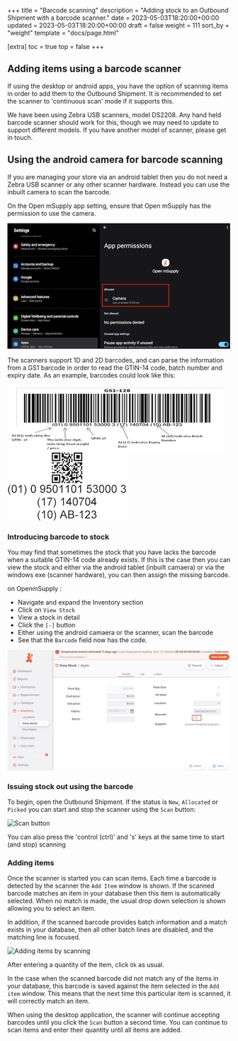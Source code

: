 +++
title = "Barcode scanning"
description = "Adding stock to an Outbound Shipment with a barcode scanner."
date = 2023-05-03T18:20:00+00:00
updated = 2023-05-03T18:20:00+00:00
draft = false
weight = 111
sort_by = "weight"
template = "docs/page.html"

[extra]
toc = true
top = false
+++

## Adding items using a barcode scanner

If using the desktop or android apps, you have the option of scanning items in order to add them to the Outbound Shipment.
It is recommended to set the scanner to 'continuous scan' mode if it supports this.

We have been using Zebra USB scanners, model DS2208. Any hand held barcode scanner should work for this, though we may need to update to support different models. If you have another model of scanner, please get in touch.

## Using the android camera for barcode scanning

If you are managing your store via an android tablet then you do not need a Zebra USB scanner or any other scanner hardware. Instead you can use the inbuilt camera to scan the barcode.

On the Open mSupply app setting, ensure that Open mSupply has the permission to use the camera.

![Give openmSupply the permission for the camera](images-en/App_camera_Permission_controller.jpg)


The scanners support 1D and 2D barcodes, and can parse the information from a GS1 barcode in order to read the GTIN-14 code, batch number and expiry date.
As an example, barcodes could look like this:

![GS1 128 barcode](images-en/GS1-128.png)
![GS1 QR barcode](images-en/GS1-QR.png)

### Introducing barcode to stock
You may find that sometimes the stock that you have lacks the barcode when a suitable GTIN-14 code already exists. If this is the case then you can view the stock and either via the android tablet (inbuilt camaera) or via the windows exe (scanner hardware), you can then assign the missing barcode. 

on OpenmSupply : 
* Navigate and expand the Inventory section
* Click on `View Stock`
* View a stock in detail
* Click the `[-]` button
* Either using the android camaera or the scanner, scan the barcode
* See that the `Barcode` field now has the code.


![Introdicing barcode to stock](images-en/view_stock_adding_barcode.jpg)


### Issuing stock out using the barcode

To begin, open the Outbound Shipment. If the status is `New`, `Allocated` or `Picked` you can start and stop the scanner using the `Scan` button:

![Scan button](/docs/distribution/images/os_scan_button.png)

<div class="tip">You can also press the 'control (ctrl)' and 's' keys at the same time to start (and stop) scanning</div>

### Adding items

Once the scanner is started you can scan items. Each time a barcode is detected by the scanner the `Add Item` window is shown. If the scanned barcode matches an item in your database then this item is automatically selected. When no match is made, the usual drop down selection is shown allowing you to select an item.

In addition, if the scanned barcode provides batch information and a match exists in your database, then all other batch lines are disabled, and the matching line is focused.

![Adding items by scanning](/docs/distribution/images/add-item-by-barcode.gif)

After entering a quantity of the item, click `Ok` as usual.

In the case when the scanned barcode did not match any of the items in your database, this barcode is saved against the item selected in the `Add item` window. This means that the next time this particular item is scanned, it will correctly match an item.

When using the desktop application, the scanner will continue accepting barcodes until you click the `Scan` button a second time. You can continue to scan items and enter their quantity until all items are added.
